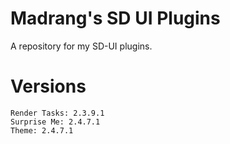 # Madrang's SD UI Plugins

A repository for my SD-UI plugins.

# Versions
    Render Tasks: 2.3.9.1
    Surprise Me: 2.4.7.1
    Theme: 2.4.7.1
